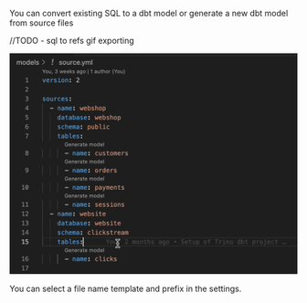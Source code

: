 You can convert existing SQL to a dbt model or generate a new dbt model from source files

//TODO - sql to refs gif exporting

![Generate a model from your source definition](./images/generate-model-from-source.gif)

You can select a file name template and prefix in the settings.
